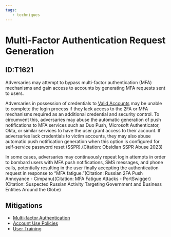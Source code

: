 ```yaml
---
tags:
   - techniques
---
```

# Multi-Factor Authentication Request Generation
## ID:T1621
Adversaries may attempt to bypass multi-factor authentication (MFA) mechanisms and gain access to accounts by generating MFA requests sent to users.

Adversaries in possession of credentials to [Valid Accounts](/mitre/techniques/T1078) may be unable to complete the login process if they lack access to the 2FA or MFA mechanisms required as an additional credential and security control. To circumvent this, adversaries may abuse the automatic generation of push notifications to MFA services such as Duo Push, Microsoft Authenticator, Okta, or similar services to have the user grant access to their account. If adversaries lack credentials to victim accounts, they may also abuse automatic push notification generation when this option is configured for self-service password reset (SSPR).(Citation: Obsidian SSPR Abuse 2023)

In some cases, adversaries may continuously repeat login attempts in order to bombard users with MFA push notifications, SMS messages, and phone calls, potentially resulting in the user finally accepting the authentication request in response to “MFA fatigue.”(Citation: Russian 2FA Push Annoyance - Cimpanu)(Citation: MFA Fatigue Attacks - PortSwigger)(Citation: Suspected Russian Activity Targeting Government and Business Entities Around the Globe)
## Mitigations
* [Multi-factor Authentication](/mitre/mitigations/M1032)
* [Account Use Policies](/mitre/mitigations/M1036)
* [User Training](/mitre/mitigations/M1017)

